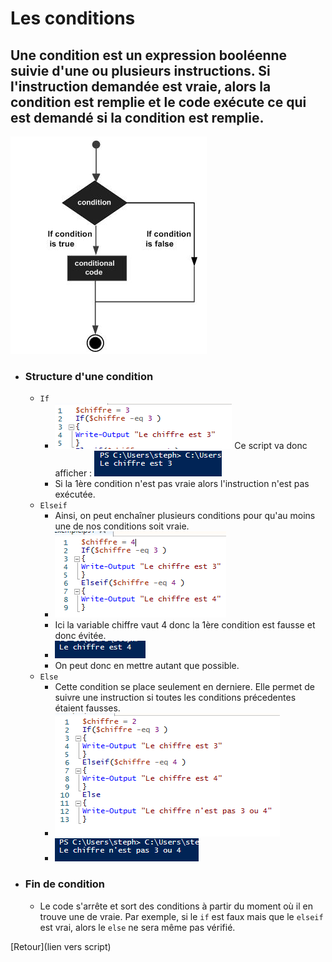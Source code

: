 # Les conditions   

## Une condition est un expression booléenne suivie d'une ou plusieurs instructions. Si l'instruction demandée est vraie, alors la condition est remplie et le code exécute ce qui est demandé si la condition est remplie. 
![shéma](Images/condition.PNG)   

- ### Structure d'une condition   
    - ``If``  
        - ![exemple](Images/exemple_if.PNG)
        Ce script va donc afficher : ![Le chiffre est 3](Images/if_script.PNG)  
        -   Si la 1ère condition n'est pas vraie alors l'instruction n'est pas exécutée.
    - ``Elseif``   
        - Ainsi, on peut enchaîner plusieurs conditions pour qu'au moins une de nos conditions soit vraie. 
        - ![else if exemple](Images/elseif.PNG)
        - Ici la variable chiffre vaut 4 donc la 1ère condition est fausse et donc évitée.
        - ![Le chiffre est 4](Images/exemple_elseif.PNG)   
        - On peut donc en mettre autant que possible.   
    - ``Else``   
        - Cette condition se place seulement en derniere. Elle permet de suivre une instruction si toutes les conditions précedentes étaient fausses.   
        - ![else exemple](Images/else.PNG)
        - ![Le chiffre n'est pas 3 ou 4](Images/exemple_else.PNG)   
- ### Fin de condition   
    - Le code s'arrête et sort des conditions à partir du moment où il en trouve une de vraie. Par exemple, si le ``if`` est faux mais que le ``elseif`` est vrai, alors le ``else`` ne sera même pas vérifié.  

[Retour](lien vers script)